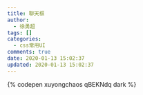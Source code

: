 ```yaml
---
title: 聊天框
author:
  - 徐勇超
tags: []
categories:
  - css常用UI
comments: true
date: 2020-01-13 15:02:37
updated: 2020-01-13 15:02:37
---
```

{% codepen xuyongchaos qBEKNdq dark %}
